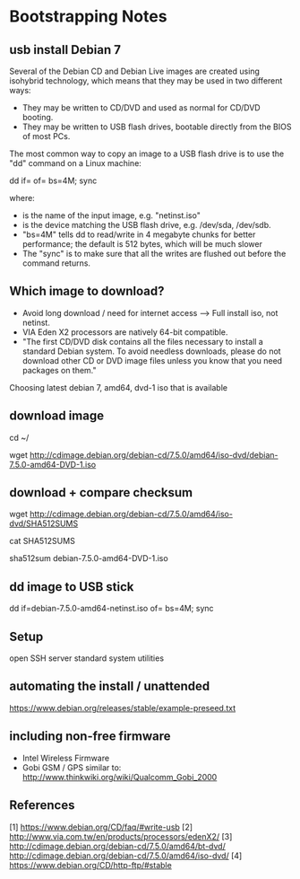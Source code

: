Bootstrapping Notes
====================

usb install Debian 7 
---------------------

Several of the Debian CD and Debian Live images are created using isohybrid technology, which means that they may be used in two different ways:

* They may be written to CD/DVD and used as normal for CD/DVD booting.
* They may be written to USB flash drives, bootable directly from the BIOS of most PCs.

The most common way to copy an image to a USB flash drive is to use the "dd" command on a Linux machine:

dd if=<file> of=<device> bs=4M; sync

where:

* <file> is the name of the input image, e.g. "netinst.iso"
* <device> is the device matching the USB flash drive, e.g. /dev/sda, /dev/sdb.
* "bs=4M" tells dd to read/write in 4 megabyte chunks for better performance; the default is 512 bytes, which will be much slower
* The "sync" is to make sure that all the writes are flushed out before the command returns. 

Which image to download?
------------------------
* Avoid long download / need for internet access --> Full install iso, not netinst.
* VIA Eden X2 processors are natively 64-bit compatible.
* "The first CD/DVD disk contains all the files necessary to install a standard Debian system.
To avoid needless downloads, please do not download other CD or DVD image files unless you know that you need packages on them."

Choosing latest debian 7, amd64, dvd-1 iso that is available

download image
--------------
cd ~/

wget http://cdimage.debian.org/debian-cd/7.5.0/amd64/iso-dvd/debian-7.5.0-amd64-DVD-1.iso

download + compare checksum
---------------------------

wget http://cdimage.debian.org/debian-cd/7.5.0/amd64/iso-dvd/SHA512SUMS

cat SHA512SUMS

sha512sum debian-7.5.0-amd64-DVD-1.iso

dd image to USB stick
----------------------

dd if=debian-7.5.0-amd64-netinst.iso of=<device> bs=4M; sync

Setup
-----
open SSH server
standard system utilities

automating the install / unattended
-----------------------------------
https://www.debian.org/releases/stable/example-preseed.txt

including non-free firmware
---------------------------
* Intel Wireless Firmware
* Gobi GSM / GPS similar to: http://www.thinkwiki.org/wiki/Qualcomm_Gobi_2000

References
----------
[1] https://www.debian.org/CD/faq/#write-usb
[2] http://www.via.com.tw/en/products/processors/edenX2/
[3] http://cdimage.debian.org/debian-cd/7.5.0/amd64/bt-dvd/
http://cdimage.debian.org/debian-cd/7.5.0/amd64/iso-dvd/
[4] https://www.debian.org/CD/http-ftp/#stable
